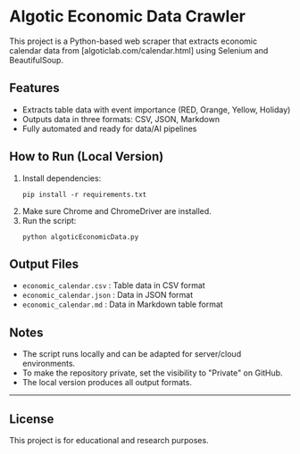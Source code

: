 # Algotic Economic Data Crawler

This project is a Python-based web scraper that extracts economic calendar data from [algoticlab.com/calendar.html] using Selenium and BeautifulSoup.

## Features
- Extracts table data with event importance (RED, Orange, Yellow, Holiday)
- Outputs data in three formats: CSV, JSON, Markdown
- Fully automated and ready for data/AI pipelines

## How to Run (Local Version)
1. Install dependencies:
    ```
    pip install -r requirements.txt
    ```
2. Make sure Chrome and ChromeDriver are installed.
3. Run the script:
    ```
    python algoticEconomicData.py
    ```

## Output Files
- `economic_calendar.csv` : Table data in CSV format
- `economic_calendar.json` : Data in JSON format
- `economic_calendar.md` : Data in Markdown table format

## Notes
- The script runs locally and can be adapted for server/cloud environments.
- To make the repository private, set the visibility to "Private" on GitHub.
- The local version produces all output formats.

---

## License
This project is for educational and research purposes. 